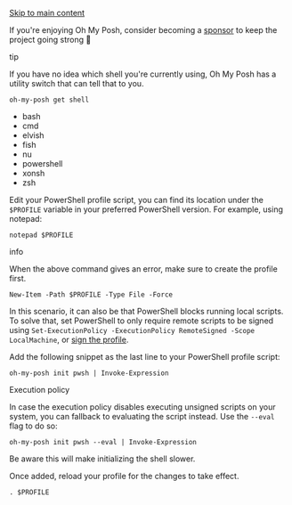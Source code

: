 [Skip to main content](https://ohmyposh.dev/docs/installation/prompt#__docusaurus_skipToContent_fallback)

If you're enjoying Oh My Posh, consider becoming a [sponsor](https://github.com/sponsors/JanDeDobbeleer) to keep the project going strong 💪

tip

If you have no idea which shell you're currently using, Oh My Posh has a utility switch that can tell that to you.

```codeBlockLines_e6Vv
oh-my-posh get shell

```

- bash
- cmd
- elvish
- fish
- nu
- powershell
- xonsh
- zsh

Edit your PowerShell profile script, you can find its location under the `$PROFILE` variable in your preferred PowerShell version. For example, using notepad:

```codeBlockLines_e6Vv
notepad $PROFILE

```

info

When the above command gives an error, make sure to create the profile first.

```codeBlockLines_e6Vv
New-Item -Path $PROFILE -Type File -Force

```

In this scenario, it can also be that PowerShell blocks running local scripts. To solve that, set PowerShell
to only require remote scripts to be signed using `Set-ExecutionPolicy -ExecutionPolicy RemoteSigned -Scope LocalMachine`, or [sign the profile](https://learn.microsoft.com/en-us/powershell/module/microsoft.powershell.core/about/about_signing?view=powershell-7.3#methods-of-signing-scripts).

Add the following snippet as the last line to your PowerShell profile script:

```codeBlockLines_e6Vv
oh-my-posh init pwsh | Invoke-Expression

```

Execution policy

In case the execution policy disables executing unsigned scripts on your system, you can fallback to evaluating
the script instead. Use the `--eval` flag to do so:

```codeBlockLines_e6Vv
oh-my-posh init pwsh --eval | Invoke-Expression

```

Be aware this will make initializing the shell slower.

Once added, reload your profile for the changes to take effect.

```codeBlockLines_e6Vv
. $PROFILE

```